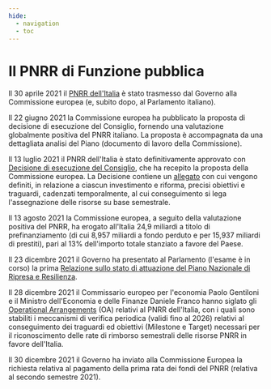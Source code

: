 ```yaml
---
hide:
  - navigation
  - toc
---
```


# Il PNRR di Funzione pubblica

Il 30 aprile 2021 il [PNRR dell'Italia](https://www.camera.it/temiap/2021/06/25/OCD177-4986.pdf) è stato trasmesso dal Governo alla Commissione europea (e, subito dopo, al Parlamento italiano).

Il 22 giugno 2021 la Commissione europea ha pubblicato la proposta di decisione di esecuzione del Consiglio, fornendo una valutazione globalmente positiva del PNRR italiano. La proposta è accompagnata da una dettagliata analisi del Piano (documento di lavoro della Commissione).

Il 13 luglio 2021 il PNRR dell'Italia è stato definitivamente approvato con [Decisione di esecuzione del Consiglio](https://data.consilium.europa.eu/doc/document/ST-10160-2021-INIT/it/pdf), che  ha recepito la proposta della Commissione europea. La Decisione contiene un [allegato](https://www.camera.it/temiap/2021/07/13/OCD177-5010.pdf) con cui vengono definiti, in relazione a ciascun investimento e riforma, precisi obiettivi e traguardi, cadenzati temporalmente, al cui conseguimento si lega l'assegnazione delle risorse su base semestrale.

Il 13 agosto 2021 la Commissione europea, a seguito della valutazione positiva del PNRR, ha erogato all'Italia 24,9 miliardi a titolo di prefinanziamento  (di cui 8,957 miliardi a fondo perduto e per 15,937 miliardi di prestiti), pari al 13% dell'importo totale stanziato a favore del Paese.

Il 23 dicembre 2021 il Governo ha presentato al Parlamento (l'esame è in corso) la prima [Relazione sullo stato di attuazione del Piano Nazionale di Ripresa e Resilienza](https://italiadomani.gov.it/content/dam/sogei-ng/documenti/Relazione%20al%20Parlamento%20sullo%20stato%20di%20attuazione%20del%20Piano%20Nazionale%20di%20Ripresa%20e%20Resilienza.pdf).

Il 28 dicembre 2021 il Commissario europeo per l'economia Paolo Gentiloni e il Ministro dell'Economia e delle Finanze Daniele Franco hanno siglato gli [Operational Arrangements](https://ec.europa.eu/info/files/operational-arrangements-between-commission-and-italy_en) (OA) relativi al PNRR dell'Italia, con i quali sono stabiliti i meccanismi di verifica periodica (validi fino al 2026) relativi al conseguimento dei traguardi ed obiettivi (Milestone e Target) necessari per il riconoscimento delle rate di rimborso semestrali delle risorse PNRR in favore dell'Italia.

Il 30 dicembre 2021 il Governo ha inviato alla Commissione Europea la richiesta relativa al pagamento della prima rata dei fondi del PNRR (relativa al secondo semestre 2021).
